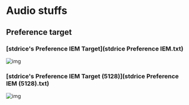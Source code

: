 # Audio stuffs
## Preference target
### [stdrice's Preference IEM Target](stdrice Preference IEM.txt)
![img](https://i.imgur.com/XeWFZvK.png)

### [stdrice's Preference IEM Target (5128)](stdrice Preference IEM (5128).txt)
![img](https://i.imgur.com/bT8RYRA.png)
